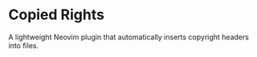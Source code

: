 # Copied Rights
A lightweight Neovim plugin that automatically inserts copyright headers into 
files.
